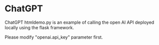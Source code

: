 # ChatGPT
ChatGPT
htmldemo.py is an example of calling the open AI API deployed locally using the flask framework.

Please modify "openai.api_key" parameter first.
